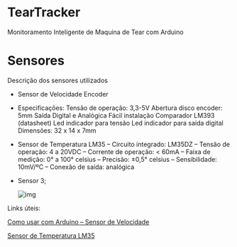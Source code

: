 # TearTracker
Monitoramento Inteligente de Maquina de Tear  com Arduino


# Sensores

Descrição dos sensores utilizados

- Sensor de Velocidade Encoder
- Especificações:
  Tensão de operação: 3,3-5V
  Abertura disco encoder: 5mm
  Saída Digital e Analógica
  Fácil instalação
  Comparador LM393 (datasheet)
  Led indicador para tensão
  Led indicador para saída digital
  Dimensões: 32 x 14 x 7mm

- Sensor de Temperatura LM35
    – Circuito integrado: LM35DZ
– Tensão de operação: 4 a 20VDC
– Corrente de operação: < 60mA
– Faixa de medição: 0° a 100° celsius
– Precisão: ±0,5° celsius
– Sensibilidade: 10mV/ºC
– Conexão de saída: analógica

- Sensor 3;

  ![img](https://blogmasterwalkershop.com.br/wp-content/uploads/2018/11/img01_como_usar_com_arduino_sensor_de_temperatura_lm35_uno_mega_2560_nano_medidor_termo_automacao_residencial.png)

Links úteis:


[Como usar com Arduino – Sensor de Velocidade](https://blogmasterwalkershop.com.br/arduino/como-usar-com-arduino-sensor-de-velocidade-encoder-chave-optica-5mm)

[Sensor de Temperatura LM35](https://blogmasterwalkershop.com.br/arduino/como-usar-com-arduino-sensor-de-temperatura-lm35)
